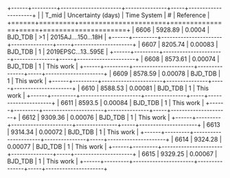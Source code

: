 +------+---------+----------------------+---------------+-----+---------------------+
|      |   T_mid |   Uncertainty (days) | Time System   | #   | Reference           |
+======+=========+======================+===============+=====+=====================+
| 6606 | 5928.89 |              0.0004  | BJD_TDB       | >1  | 2015AJ....150...18H |
+------+---------+----------------------+---------------+-----+---------------------+
| 6607 | 8205.74 |              0.00083 | BJD_TDB       | 1   | 2019EPSC...13..595E |
+------+---------+----------------------+---------------+-----+---------------------+
| 6608 | 8573.61 |              0.00074 | BJD_TDB       | 1   | This work           |
+------+---------+----------------------+---------------+-----+---------------------+
| 6609 | 8578.59 |              0.00078 | BJD_TDB       | 1   | This work           |
+------+---------+----------------------+---------------+-----+---------------------+
| 6610 | 8588.53 |              0.00081 | BJD_TDB       | 1   | This work           |
+------+---------+----------------------+---------------+-----+---------------------+
| 6611 | 8593.5  |              0.00084 | BJD_TDB       | 1   | This work           |
+------+---------+----------------------+---------------+-----+---------------------+
| 6612 | 9309.36 |              0.00076 | BJD_TDB       | 1   | This work           |
+------+---------+----------------------+---------------+-----+---------------------+
| 6613 | 9314.34 |              0.00072 | BJD_TDB       | 1   | This work           |
+------+---------+----------------------+---------------+-----+---------------------+
| 6614 | 9324.28 |              0.00077 | BJD_TDB       | 1   | This work           |
+------+---------+----------------------+---------------+-----+---------------------+
| 6615 | 9329.25 |              0.00067 | BJD_TDB       | 1   | This work           |
+------+---------+----------------------+---------------+-----+---------------------+